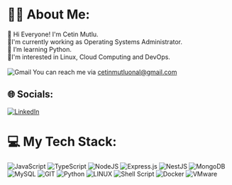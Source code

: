 # 🧑🏻 About Me:
🔭 Hi Everyone! I'm Cetin Mutlu.<br>🐧I'm currently working as Operating Systems Administrator.<br>🌱 I’m learning Python.<br>🤝I'm interested in Linux, Cloud Computing and DevOps.<br> <br> ![Gmail](https://img.shields.io/badge/Gmail-D14836?style=for-the-badge&logo=gmail&logoColor=white)  You can reach me via
cetinmutluonal@gmail.com

## 🌐 Socials:
[![LinkedIn](https://img.shields.io/badge/LinkedIn-0077B5?style=for-the-badge&logo=linkedin&logoColor=white)](https://linkedin.com/in/CetinMutluOnal)  

# 💻 My Tech Stack:
![JavaScript](https://img.shields.io/badge/javascript-%23323330.svg?style=for-the-badge&logo=javascript&logoColor=%23F7DF1E)  ![TypeScript](https://img.shields.io/badge/typescript-%23007ACC.svg?style=for-the-badge&logo=typescript&logoColor=white) ![NodeJS](https://img.shields.io/badge/node.js-6DA55F?style=for-the-badge&logo=node.js&logoColor=white) ![Express.js](https://img.shields.io/badge/express.js-%23404d59.svg?style=for-the-badge&logo=express&logoColor=%2361DAFB) ![NestJS](https://img.shields.io/badge/nestjs-%23E0234E.svg?style=for-the-badge&logo=nestjs&logoColor=white) ![MongoDB](https://img.shields.io/badge/MongoDB-%234ea94b.svg?style=for-the-badge&logo=mongodb&logoColor=white) ![MySQL](https://img.shields.io/badge/mysql-%2300f.svg?style=for-the-badge&logo=mysql&logoColor=white)  ![GIT](https://img.shields.io/badge/Git-fc6d26?style=for-the-badge&logo=git&logoColor=white) ![Python](https://img.shields.io/badge/python-3670A0?style=for-the-badge&logo=python&logoColor=ffdd54) ![LINUX](https://img.shields.io/badge/Linux-FCC624?style=for-the-badge&logo=linux&logoColor=black)  ![Shell Script](https://img.shields.io/badge/shell_script-%23121011.svg?style=for-the-badge&logo=gnu-bash&logoColor=white) ![Docker](https://img.shields.io/badge/docker-%230db7ed.svg?style=for-the-badge&logo=docker&logoColor=white) ![VMware](https://img.shields.io/badge/VMware-231f20?style=for-the-badge&logo=VMware&logoColor=white) 
<!--
# 📊 GitHub Stats:
![](https://github-readme-stats.vercel.app/api?username=CetinMutluOnal&theme=vue-dark&hide_border=false&include_all_commits=true&count_private=true)<br/>
![](https://github-readme-streak-stats.herokuapp.com/?user=CetinMutluOnal&theme=vue-dark&hide_border=false)<br/>
![](https://github-readme-stats.vercel.app/api/top-langs/?username=CetinMutluOnal&theme=vue-dark&hide_border=false&include_all_commits=true&count_private=true&layout=compact)
 -->
